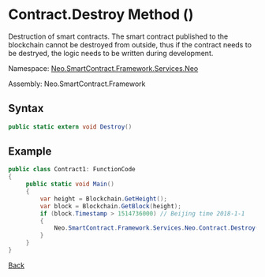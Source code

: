 # Contract.Destroy Method ()

Destruction of smart contracts. The smart contract published to the blockchain cannot be destroyed from outside, thus if the contract needs to be destryed, the logic needs to be written during development.

Namespace: [Neo.SmartContract.Framework.Services.Neo](../../neo.md)

Assembly: Neo.SmartContract.Framework

## Syntax

```c#
public static extern void Destroy()
```

## Example

```c#
public class Contract1: FunctionCode
{
     public static void Main()
     {
         var height = Blockchain.GetHeight();
         var block = Blockchain.GetBlock(height);
         if (block.Timestamp > 1514736000) // Beijing time 2018-1-1
         {
             Neo.SmartContract.Framework.Services.Neo.Contract.Destroy();
         }
     }
}
```



[Back](../Account.md)
